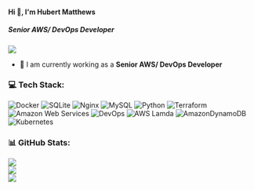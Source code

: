 #### Hi 👋, I'm Hubert Matthews
##### **Senior AWS/ DevOps Developer**

[![](https://visitcount.itsvg.in/api?id=matthewshubert916&icon=0&color=9)](https://visitcount.itsvg.in)

- 🔭 I am currently working as a **Senior AWS/ DevOps Developer**

### 💻 Tech Stack:
![Docker](https://img.shields.io/badge/docker-%230db7ed.svg?style=flat&logo=docker&logoColor=white) ![SQLite](https://img.shields.io/badge/sqlite-%2307405e.svg?style=flat&logo=sqlite&logoColor=white) ![Nginx](https://img.shields.io/badge/nginx-%23009639.svg?style=flat&logo=nginx&logoColor=white) ![MySQL](https://img.shields.io/badge/mysql-%2300f.svg?style=flat&logo=mysql&logoColor=white) ![Python](https://img.shields.io/badge/python-3670A0?style=flat&logo=python&logoColor=ffdd54) ![Terraform](https://img.shields.io/badge/terraform-%235835CC.svg?style=flat&logo=terraform&logoColor=white) ![Amazon Web Services](https://img.shields.io/badge/AmazonWebServices-52b5f7?style=flat&logo=AmazonWebServices&logoColor=white) ![DevOps](https://img.shields.io/badge/DevOps-0A0A0A?style=flat&logo=DevOps&logoColor=white) ![AWS Lamda](https://img.shields.io/badge/AWS-Lamda-%23006f5c.svg?style=flat&logo=AWS-Lamda&logoColor=FF6719) ![AmazonDynamoDB](https://img.shields.io/badge/Amazon%20DynamoDB-4053D6?style=flat&logo=Amazon%20DynamoDB&logoColor=white) ![Kubernetes](https://img.shields.io/badge/kubernetes-%23326ce5.svg?style=flat&logo=kubernetes&logoColor=white)

### 📊 GitHub Stats:
![](https://github-readme-stats.vercel.app/api?username=matthewshubert916&theme=radical&hide_border=false&include_all_commits=false&count_private=false)<br/>
![](https://github-readme-streak-stats.herokuapp.com/?user=matthewshubert916&theme=radical&hide_border=false)<br/>
![](https://github-readme-stats.vercel.app/api/top-langs/?username=matthewshubert916&theme=radical&hide_border=false&include_all_commits=false&count_private=false&layout=compact)
